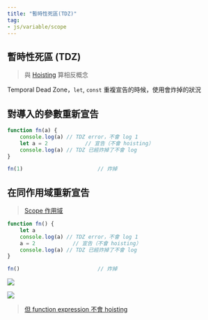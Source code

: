 ```yaml
---
title: "暫時性死區(TDZ)"
tag: 
- js/variable/scope
---
```

## 暫時性死區 (TDZ)

>與 [Hoisting](Hoisting.md) 算相反概念

Temporal Dead Zone，`let`, `const` 重複宣告的時候，使用會炸掉的狀況


## 對導入的參數重新宣告
```js
function fn(a) {
	console.log(a) // TDZ error，不會 log 1
	let a = 2			 // 宣告（不會 hoisting）
	console.log(a) // TDZ 已經炸掉了不會 log
}

fn(1)						 // 炸掉
```
## 在同作用域重新宣告
>[Scope 作用域](Scope%20作用域.md)
```js
function fn() {
	let a
	console.log(a) // TDZ error，不會 log 1
	a = 2			 // 宣告（不會 hoisting）
	console.log(a) // TDZ 已經炸掉了不會 log
}

fn()						 // 炸掉
```

![](https://i.imgur.com/b6JIhZ5.png)

![](https://i.imgur.com/YiciyW8.png)

>[但 function expression 不會 hoisting](但%20function%20expression%20不會%20hoisting.md)
